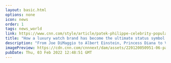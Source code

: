 ```yaml
---
layout: basic.html
options: none
icon: news
order: 1
tags: news_world
link: https://www.cnn.com/style/article/patek-philippe-celebrity-popular-culture/index.html
title: "How a luxury watch brand has become the ultimate status symbol for young celebrities"
description: "From Joe DiMaggio to Albert Einstein, Princess Diana to Victoria Beckham, watchmaker Patek Philippe has long been a celebrity favorite. But the Swiss brand's reputation has taken an unexpected turn in recent years. "
imagePreview: https://cdn.cnn.com/cnnnext/dam/assets/220120050951-06-patek-philippe-celebrities-cardib-restricted-video-synd-2.jpg
pubDate: Thu, 03 Feb 2022 12:48:51 GMT
---
```

